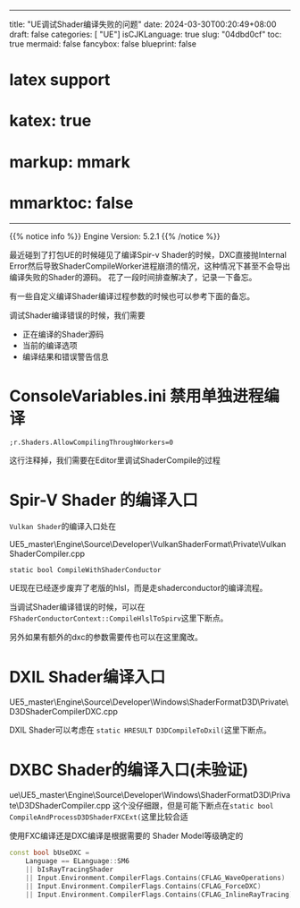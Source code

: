 
---
title: "UE调试Shader编译失败的问题"
date: 2024-03-30T00:20:49+08:00
draft: false
categories: [ "UE"]
isCJKLanguage: true
slug: "04dbd0cf"
toc: true
mermaid: false
fancybox: false
blueprint: false
# latex support
# katex: true
# markup: mmark
# mmarktoc: false 
---


{{% notice info %}}
Engine Version: 5.2.1
{{% /notice %}}

最近碰到了打包UE的时候碰见了编译Spir-v Shader的时候，DXC直接抛Internal Error然后导致ShaderCompileWorker进程崩溃的情况，这种情况下甚至不会导出编译失败的Shader的源码。
花了一段时间排查解决了，记录一下备忘。

有一些自定义编译Shader编译过程参数的时候也可以参考下面的备忘。

调试Shader编译错误的时候，我们需要

- 正在编译的Shader源码
- 当前的编译选项
- 编译结果和错误警告信息

# ConsoleVariables.ini 禁用单独进程编译

`;r.Shaders.AllowCompilingThroughWorkers=0` 

这行注释掉，我们需要在Editor里调试ShaderCompile的过程

# Spir-V Shader 的编译入口

`Vulkan Shader`的编译入口处在

UE5_master\Engine\Source\Developer\VulkanShaderFormat\Private\VulkanShaderCompiler.cpp

`static bool CompileWithShaderConductor`

UE现在已经逐步废弃了老版的hlsl，而是走shaderconductor的编译流程。

当调试Shader编译错误的时候，可以在`FShaderConductorContext::CompileHlslToSpirv`这里下断点。

另外如果有额外的dxc的参数需要传也可以在这里魔改。



# DXIL Shader编译入口

UE5_master\Engine\Source\Developer\Windows\ShaderFormatD3D\Private\D3DShaderCompilerDXC.cpp

DXIL Shader可以考虑在 `static HRESULT D3DCompileToDxil(`这里下断点。



# DXBC Shader的编译入口(未验证)

ue\UE5_master\Engine\Source\Developer\Windows\ShaderFormatD3D\Private\D3DShaderCompiler.cpp
这个没仔细跟，但是可能下断点在`static bool CompileAndProcessD3DShaderFXCExt(`这里比较合适


使用FXC编译还是DXC编译是根据需要的 Shader Model等级确定的


```cpp
const bool bUseDXC =
	Language == ELanguage::SM6
	|| bIsRayTracingShader
	|| Input.Environment.CompilerFlags.Contains(CFLAG_WaveOperations)
	|| Input.Environment.CompilerFlags.Contains(CFLAG_ForceDXC)
	|| Input.Environment.CompilerFlags.Contains(CFLAG_InlineRayTracing);
```